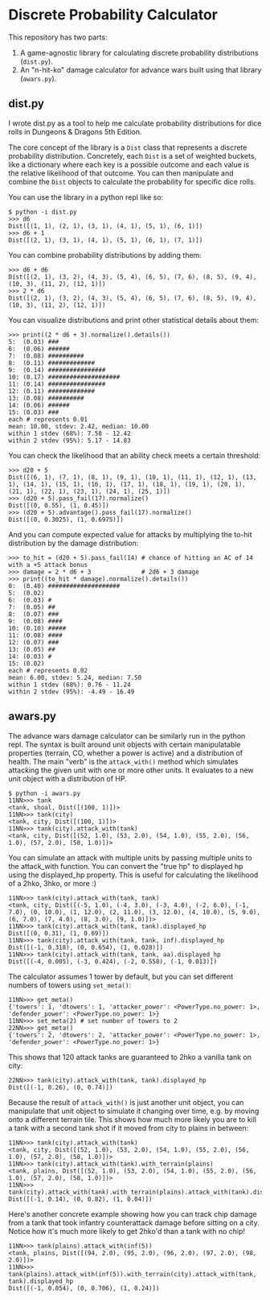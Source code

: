 # Discrete Probability Calculator

This repository has two parts:
1. A game-agnostic library for calculating discrete probability distributions (`dist.py`). 
2. An "n-hit-ko" damage calculator for advance wars built using that library (`awars.py`).

## dist.py

I wrote dist.py as a tool to help me calculate probability distributions for dice rolls in Dungeons & Dragons 5th Edition.

The core concept of the library is a `Dist` class that represents a discrete probability distribution. Concretely, each `Dist` is a set of weighted buckets, like a dictionary where each key is a possible outcome and each value is the relative likelihood of that outcome. You can then manipulate and combine the `Dist` objects to calculate the probability for specific dice rolls.

You can use the library in a python repl like so:

```
$ python -i dist.py 
>>> d6
Dist([(1, 1), (2, 1), (3, 1), (4, 1), (5, 1), (6, 1)])
>>> d6 + 1
Dist([(2, 1), (3, 1), (4, 1), (5, 1), (6, 1), (7, 1)])
```

You can combine probability distributions by adding them:
```
>>> d6 + d6
Dist([(2, 1), (3, 2), (4, 3), (5, 4), (6, 5), (7, 6), (8, 5), (9, 4), (10, 3), (11, 2), (12, 1)])
>>> 2 * d6
Dist([(2, 1), (3, 2), (4, 3), (5, 4), (6, 5), (7, 6), (8, 5), (9, 4), (10, 3), (11, 2), (12, 1)])
```

You can visualize distributions and print other statistical details about them:
```
>>> print((2 * d6 + 3).normalize().details())
5:  (0.03) ###                 
6:  (0.06) ######              
7:  (0.08) ##########          
8:  (0.11) #############       
9:  (0.14) ################    
10: (0.17) ####################
11: (0.14) ################    
12: (0.11) #############       
13: (0.08) ##########          
14: (0.06) ######              
15: (0.03) ###                 
each # represents 0.01
mean: 10.00, stdev: 2.42, median: 10.00
within 1 stdev (68%): 7.58 - 12.42
within 2 stdev (95%): 5.17 - 14.83
```

You can check the likelihood that an ability check meets a certain threshold:
```
>>> d20 + 5
Dist([(6, 1), (7, 1), (8, 1), (9, 1), (10, 1), (11, 1), (12, 1), (13, 1), (14, 1), (15, 1), (16, 1), (17, 1), (18, 1), (19, 1), (20, 1), (21, 1), (22, 1), (23, 1), (24, 1), (25, 1)])
>>> (d20 + 5).pass_fail(17).normalize()
Dist([(0, 0.55), (1, 0.45)])
>>> (d20 + 5).advantage().pass_fail(17).normalize()
Dist([(0, 0.3025), (1, 0.6975)])
```

And you can compute expected value for attacks by multiplying the to-hit distribution by the damage distribution:

```
>>> to_hit = (d20 + 5).pass_fail(14) # chance of hitting an AC of 14 with a +5 attack bonus
>>> damage = 2 * d6 + 3              # 2d6 + 3 damage
>>> print((to_hit * damage).normalize().details())
0:  (0.40) ####################
5:  (0.02)                     
6:  (0.03) #                   
7:  (0.05) ##                  
8:  (0.07) ###                 
9:  (0.08) ####                
10: (0.10) #####               
11: (0.08) ####                
12: (0.07) ###                 
13: (0.05) ##                  
14: (0.03) #                   
15: (0.02)                     
each # represents 0.02
mean: 6.00, stdev: 5.24, median: 7.50
within 1 stdev (68%): 0.76 - 11.24
within 2 stdev (95%): -4.49 - 16.49
```

## awars.py

The advance wars damage calculator can be similarly run in the python repl. The syntax is built around unit objects with certain manipulatable properties (terrain, CO, whether a power is active) and a distribution of health. The main "verb" is the `attack_with()` method which simulates attacking the given unit with one or more other units. It evaluates to a new unit object with a distribution of HP.

```
$ python -i awars.py
11NN>>> tank
<tank, shoal, Dist([(100, 1)])>
11NN>>> tank(city)
<tank, city, Dist([(100, 1)])>
11NN>>> tank(city).attack_with(tank)
<tank, city, Dist([(52, 1.0), (53, 2.0), (54, 1.0), (55, 2.0), (56, 1.0), (57, 2.0), (58, 1.0)])>
```

You can simulate an attack with multiple units by passing multiple units to the attack_with function. You can convert the "true hp" to displayed hp using the displayed_hp property. This is useful for calculating the likelihood of a 2hko, 3hko, or more :)
```
11NN>>> tank(city).attack_with(tank, tank)
<tank, city, Dist([(-5, 1.0), (-4, 3.0), (-3, 4.0), (-2, 6.0), (-1, 7.0), (0, 10.0), (1, 12.0), (2, 11.0), (3, 12.0), (4, 10.0), (5, 9.0), (6, 7.0), (7, 4.0), (8, 3.0), (9, 1.0)])>
11NN>>> tank(city).attack_with(tank, tank).displayed_hp
Dist([(0, 0.31), (1, 0.69)])
11NN>>> tank(city).attack_with(tank, tank, inf).displayed_hp
Dist([(-1, 0.318), (0, 0.654), (1, 0.028)])
11NN>>> tank(city).attack_with(tank, tank, aa).displayed_hp
Dist([(-4, 0.005), (-3, 0.424), (-2, 0.558), (-1, 0.013)])
```

The calculator assumes 1 tower by default, but you can set different numbers of towers using `set_meta()`:
```
11NN>>> get_meta()
{'towers': 1, 'dtowers': 1, 'attacker_power': <PowerType.no_power: 1>, 'defender_power': <PowerType.no_power: 1>}
11NN>>> set_meta(2) # set number of towers to 2
22NN>>> get_meta()
{'towers': 2, 'dtowers': 2, 'attacker_power': <PowerType.no_power: 1>, 'defender_power': <PowerType.no_power: 1>}
```

This shows that 120 attack tanks are guaranteed to 2hko a vanilla tank on city:
```
22NN>>> tank(city).attack_with(tank, tank).displayed_hp
Dist([(-1, 0.26), (0, 0.74)])
```

Because the result of `attack_with()` is just another unit object, you can manipulate that unit object to simulate it changing over time, e.g. by moving onto a different terrain tile. This shows how much more likely you are to kill a tank with a second tank shot if it moved from city to plains in between:
```
11NN>>> tank(city).attack_with(tank)
<tank, city, Dist([(52, 1.0), (53, 2.0), (54, 1.0), (55, 2.0), (56, 1.0), (57, 2.0), (58, 1.0)])>
11NN>>> tank(city).attack_with(tank).with_terrain(plains)
<tank, plains, Dist([(52, 1.0), (53, 2.0), (54, 1.0), (55, 2.0), (56, 1.0), (57, 2.0), (58, 1.0)])>
11NN>>> tank(city).attack_with(tank).with_terrain(plains).attack_with(tank).displayed_hp
Dist([(-1, 0.14), (0, 0.82), (1, 0.04)])
```

Here's another concrete example showing how you can track chip damage from a tank that took infantry counterattack damage before sitting on a city. Notice how it's much more likely to get 2hko'd than a tank with no chip!

```
11NN>>> tank(plains).attack_with(inf(5))
<tank, plains, Dist([(94, 2.0), (95, 2.0), (96, 2.0), (97, 2.0), (98, 2.0)])>
11NN>>> tank(plains).attack_with(inf(5)).with_terrain(city).attack_with(tank, tank).displayed_hp
Dist([(-1, 0.054), (0, 0.706), (1, 0.24)])
```

